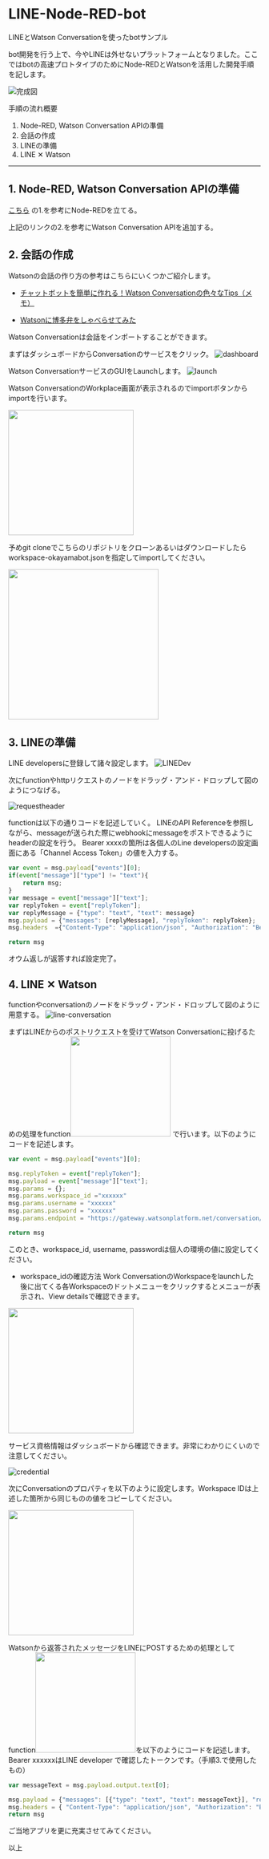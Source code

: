 # LINE-Node-RED-bot
LINEとWatson Conversationを使ったbotサンプル

bot開発を行う上で、今やLINEは外せないプラットフォームとなりました。ここではbotの高速プロトタイプのためにNode-REDとWatsonを活用した開発手順を記します。

![完成図](img/IMG_3881.png)


手順の流れ概要

1. Node-RED, Watson Conversation APIの準備
2. 会話の作成
3. LINEの準備
4. LINE ✕ Watson
----

## 1. Node-RED, Watson Conversation APIの準備

[こちら](https://github.com/Gitmorizumi/nodered-visualrecognition) の1.を参考にNode-REDを立てる。

上記のリンクの2.を参考にWatson Conversation APIを追加する。



## 2. 会話の作成

Watsonの会話の作り方の参考はこちらにいくつかご紹介します。

- [チャットボットを簡単に作れる！Watson Conversationの色々なTips（メモ）](https://qiita.com/ishida330/items/ae7277598cd3e08fc3a2)

- [Watsonに博多弁をしゃべらせてみた](https://qiita.com/asasaki/items/15e22f359da193669408)

Watson Conversationは会話をインポートすることができます。

まずはダッシュボードからConversationのサービスをクリック。
![dashboard](img/dash_board.png)


Watson ConversationサービスのGUIをLaunchします。
![launch](img/launch_conversation.png)

Watson ConversationのWorkplace画面が表示されるのでimportボタンからimportを行います。

<img src="img/import_button.png" width="250px">

予めgit cloneでこちらのリポジトリをクローンあるいはダウンロードしたらworkspace-okayamabot.jsonを指定してimportしてください。

<img src="img/import_workplace.png" width="300px">

## 3. LINEの準備

LINE developersに登録して諸々設定します。
![LINEDev](img/LINE_Dev.png)

次にfunctionやhttpリクエストのノードをドラッグ・アンド・ドロップして図のようにつなげる。

![requestheader](img/request_header_sample.png)

functionは以下の通りコードを記述していく。
LINEのAPI Referenceを参照しながら、messageが送られた際にwebhookにmessageをポストできるようにheaderの設定を行う。
Bearer xxxxの箇所は各個人のLine developersの設定画面にある「Channel Access Token」の値を入力する。

```js
var event = msg.payload["events"][0];
if(event["message"]["type"] != "text"){
    return msg;
}
var message = event["message"]["text"];
var replyToken = event["replyToken"];
var replyMessage = {"type": "text", "text": message}
msg.payload = {"messages": [replyMessage], "replyToken": replyToken};
msg.headers  ={"Content-Type": "application/json", "Authorization": "Bearer XXXXX"};

return msg
```

オウム返しが返答すれば設定完了。


## 4. LINE ✕ Watson

functionやconversationのノードをドラッグ・アンド・ドロップして図のように用意する。
![line-conversation](img/line-conversation.png)

まずはLINEからのポストリクエストを受けてWatson Conversationに投げるための処理をfunction<img src="img/function1.png" width="200px">
で行います。以下のようにコードを記述します。


```js
var event = msg.payload["events"][0];

msg.replyToken = event["replyToken"];
msg.payload = event["message"]["text"];
msg.params = {};
msg.params.workspace_id ="xxxxxx"
msg.params.username = "xxxxxx"
msg.params.password = "xxxxxx"
msg.params.endpoint = "https://gateway.watsonplatform.net/conversation/api"

return msg
```

このとき、workspace_id, username, passwordは個人の環境の値に設定してください。

- workspace_idの確認方法
Work ConversationのWorkspaceをlaunchした後に出てくる各Workspaceのドットメニューをクリックするとメニューが表示され、View detailsで確認できます。

<img src="img/workspaceid.png" width="250px">

サービス資格情報はダッシュボードから確認できます。非常にわかりにくいので注意してください。

![credential](img/credential.png)

次にConversationのプロパティを以下のように設定します。Workspace IDは上述した箇所から同じものの値をコピーしてください。

<img src="img/conversation_property.png" width="250px">


Watsonから返答されたメッセージをLINEにPOSTするための処理としてfunction<img src="img/function2.png" width="200px">を以下のようにコードを記述します。
Bearer xxxxxxはLINE developer で確認したトークンです。（手順3.で使用したもの）

```js
var messageText = msg.payload.output.text[0];

msg.payload = {"messages": [{"type": "text", "text": messageText}], "replyToken": msg.replyToken};
msg.headers = { "Content-Type": "application/json", "Authorization": "Bearer xxxxxx"};
return msg
```

ご当地アプリを更に充実させてみてください。

以上